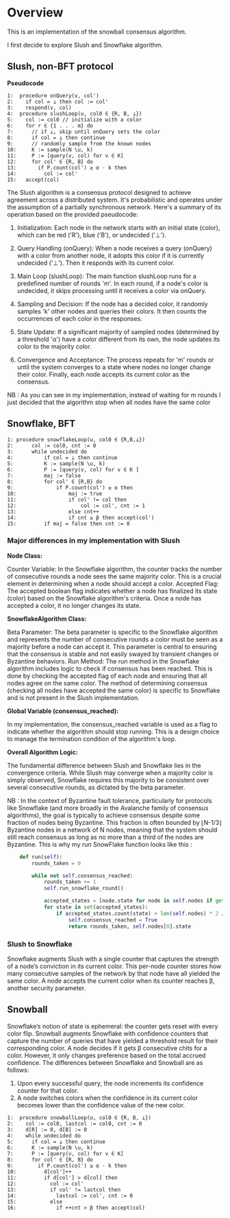 # Overview

This is an implementation of the snowball consensus algorithm.

I first decide to explore Slush and Snowflake algorithm.


## Slush, non-BFT protocol 

**Pseudocode**
```
1:  procedure onQuery(v, col')
2:    if col = ⊥ then col := col'
3:    respond(v, col)
4:  procedure slushLoop(u, col0 ∈ {R, B, ⊥})
5:    col := col0 // initialize with a color
6:    for r ∈ {1 . . . m} do
7:      // if ⊥, skip until onQuery sets the color
8:      if col = ⊥ then continue
9:      // randomly sample from the known nodes
10:     K := sample(N \u, k)
11:     P := [query(v, col) for v ∈ K]
12:     for col' ∈ {R, B} do
13:       if P.count(col') ≥ α · k then
14:         col := col'
15:   accept(col)
```

The Slush algorithm is a consensus protocol designed to achieve agreement across a distributed system. It's probabilistic and operates under the assumption of a partially synchronous network. Here's a summary of its operation based on the provided pseudocode:

1. Initialization: Each node in the network starts with an initial state (color), which can be red ('R'), blue ('B'), or undecided ('⊥').

2. Query Handling (onQuery): When a node receives a query (onQuery) with a color from another node, it adopts this color if it is currently undecided ('⊥'). Then it responds with its current color.

3. Main Loop (slushLoop): The main function slushLoop runs for a predefined number of rounds 'm'. In each round, if a node's color is undecided, it skips processing until it receives a color via onQuery.

4. Sampling and Decision: If the node has a decided color, it randomly samples 'k' other nodes and queries their colors. It then counts the occurrences of each color in the responses.

5. State Update: If a significant majority of sampled nodes (determined by a threshold 'α') have a color different from its own, the node updates its color to the majority color.

6. Convergence and Acceptance: The process repeats for 'm' rounds or until the system converges to a state where nodes no longer change their color. Finally, each node accepts its current color as the consensus.

NB : As you can see in my implementation, instead of waiting for m rounds I just decided that the algorithm stop when all nodes have the same color

## Snowflake, BFT


```
1: procedure snowflakeLoop(u, col0 ∈ {R,B,⊥})
2:      col := col0, cnt := 0
3:      while undecided do
4:          if col = ⊥ then continue
5:          K := sample(N \u, k)
6:          P := [query(v, col) for v ∈ K ]
7:          maj := false
8:          for col' ∈ {R,B} do
9:              if P.count(col') ≥ α then
10:                 maj := true
11:                 if col' != col then
12:                     col := col', cnt := 1
13:                 else cnt++
14:                 if cnt ≥ β then accept(col')
15:         if maj = false then cnt := 0
```


### __Major differences in my implementation with Slush__


**Node Class:**

Counter Variable: In the Snowflake algorithm, the counter tracks the number of consecutive rounds a node sees the same majority color. This is a crucial element in determining when a node should accept a color.
Accepted Flag: The accepted boolean flag indicates whether a node has finalized its state (color) based on the Snowflake algorithm's criteria. Once a node has accepted a color, it no longer changes its state.


**SnowflakeAlgorithm Class:**

Beta Parameter: The beta parameter is specific to the Snowflake algorithm and represents the number of consecutive rounds a color must be seen as a majority before a node can accept it. This parameter is central to ensuring that the consensus is stable and not easily swayed by transient changes or Byzantine behaviors.
Run Method:
The run method in the Snowflake algorithm includes logic to check if consensus has been reached. This is done by checking the accepted flag of each node and ensuring that all nodes agree on the same color.
The method of determining consensus (checking all nodes have accepted the same color) is specific to Snowflake and is not present in the Slush implementation.

**Global Variable (consensus_reached):**

In my implementation, the consensus_reached variable is used as a flag to indicate whether the algorithm should stop running. This is a design choice to manage the termination condition of the algorithm's loop.

**Overall Algorithm Logic:**

The fundamental difference between Slush and Snowflake lies in the convergence criteria. While Slush may converge when a majority color is simply observed, Snowflake requires this majority to be consistent over several consecutive rounds, as dictated by the beta parameter.

NB : In the context of Byzantine fault tolerance, particularly for protocols like Snowflake (and more broadly in the Avalanche family of consensus algorithms), the goal is typically to achieve consensus despite some fraction of nodes being Byzantine. This fraction is often bounded by ⌊N-1/3⌋Byzantine nodes in a network of N nodes, meaning that the system should still reach consensus as long as no more than a third of the nodes are Byzantine. This is why my run SnowFlake function looks like this :

```py
    def run(self):
        rounds_taken = 0

        while not self.consensus_reached:
            rounds_taken += 1
            self.run_snowflake_round()

            accepted_states = [node.state for node in self.nodes if getattr(node, 'accepted', False)]
            for state in set(accepted_states):
                if accepted_states.count(state) > len(self.nodes) * 2 / 3:
                    self.consensus_reached = True
                    return rounds_taken, self.nodes[0].state
```

### Slush to Snowflake

Snowflake augments Slush with a single counter that captures
the strength of a node’s conviction in its current color. This
per-node counter stores how many consecutive samples of the
network by that node have all yielded the same color. A node
accepts the current color when its counter reaches β, another
security parameter.




## Snowball

Snowflake’s notion of state is ephemeral: the counter gets reset with every color flip. Snowball augments Snowflake with confidence counters that capture the number of queries that have yielded a threshold result for their corresponding color. A node decides if it gets β consecutive chits for a color. However, it only changes preference based on the total
accrued confidence. The differences between Snowflake and
Snowball are as follows:
1. Upon every successful query, the node increments its confidence counter for that color.
2. A node switches colors when the confidence in its current color becomes lower than the confidence value of the new color.

```
1:  procedure snowballLoop(u, col0 ∈ {R, B, ⊥})
2:    col := col0, lastcol := col0, cnt := 0
3:    d[R] := 0, d[B] := 0
4:    while undecided do
5:      if col = ⊥ then continue
6:      K := sample(N \u, k)
7:      P := [query(v, col) for v ∈ K]
8:      for col' ∈ {R, B} do
9:        if P.count(col') ≥ α · k then
10:         d[col']++
11:         if d[col'] > d[col] then
12:           col := col'
13:           if col' != lastcol then
14:             lastcol := col', cnt := 0
15:           else
16:             if ++cnt > β then accept(col)
```

